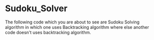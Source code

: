 # Sudoku_Solver

The following code which you are about to see are Sudoku Solving algorithm in which one uses Backtracking algorithm where else another code doesn't uses backtracking algorithm.
